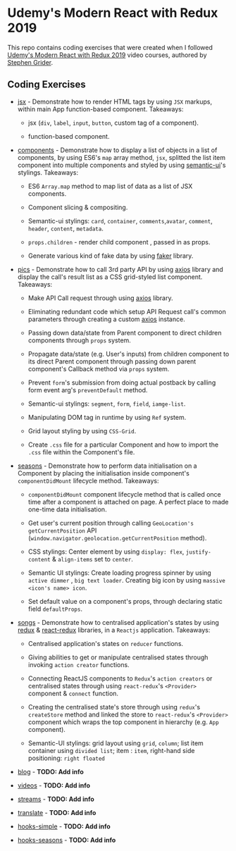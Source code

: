 # Udemy's Modern React with Redux 2019

This repo contains coding exercises that were created when I followed [Udemy's Modern React with Redux 2019](https://www.udemy.com/react-redux/learn/v4) video courses, authored by [Stephen Grider](https://github.com/stephengrider).

## Coding Exercises

- [jsx](https://github.com/WendySanarwanto/udemy-modern-react-with-redux-2019/tree/master/jsx) - Demonstrate how to render HTML tags by using `JSX` markups, within main App function-based component. Takeaways: 

  - jsx (`div`, `label`, `input`, `button`, custom tag of a component).

  - function-based component.

- [components](https://github.com/WendySanarwanto/udemy-modern-react-with-redux-2019/tree/master/components) - Demonstrate how to display a list of objects in a list of components, by using ES6's `map` array method, `jsx`, splitted the list item component into multiple components and styled by using [semantic-ui](https://semantic-ui.com)'s stylings. Takeaways:

  - ES6 `Array.map` method to map list of data as a list of JSX components.

  - Component slicing & compositing.

  - Semantic-ui stylings: `card`, `container`, `comments`,`avatar`, `comment`, `header`, `content`, `metadata`.

  - `props.children` - render child component , passed in as props.

  - Generate various kind of fake data by using [faker](https://www.npmjs.com/package/faker) library.

- [pics](https://github.com/WendySanarwanto/udemy-modern-react-with-redux-2019/tree/master/pics) - Demonstrate how to call 3rd party API by using [axios](https://github.com/axios/axios) library and display the call's result list as a CSS grid-styled list component. Takeaways:

  - Make API Call request through using [axios](https://github.com/axios/axios) library.

  - Eliminating redundant code which setup API Request call's common parameters through creating a custom [axios](https://github.com/axios/axios) instance.

  - Passing down data/state from Parent component to direct children components through `props` system.

  - Propagate data/state (e.g. User's inputs) from children component to its direct Parent component through passing down parent component's Callback method via `props` system.

  - Prevent `form`'s submission from doing actual postback by calling form event arg's `preventDefault` method.

  - Semantic-ui stylings: `segment`, `form`, `field`, `iamge-list`.

  - Manipulating DOM tag in runtime by using `Ref` system.

  - Grid layout styling by using `CSS-Grid`.

  - Create `.css` file for a particular Component and how to import the `.css` file within the Component's file.

- [seasons](https://github.com/WendySanarwanto/udemy-modern-react-with-redux-2019/tree/master/seasons) - Demonstrate how to perform data initialisation on a Component by placing the initialisation inside component's `componentDidMount` lifecycle method. Takeaways:

  - `componentDidMount` component lifecycle method that is called once time after a component is attached on page. A perfect place to made one-time data initialisation.

  - Get user's current position through calling `GeoLocation's getCurrentPosition` API (`window.navigator.geolocation.getCurrentPosition` method).

  - CSS stylings: Center element by using `display: flex`, `justify-content` & `align-items` set to `center`. 

  - Semantic UI stylings: Create loading progress spinner by using `active dimmer` , `big text loader`. Creating big icon by using `massive <icon's name> icon`.

  - Set default value on a component's props, through declaring static field `defaultProps`.

- [songs](https://github.com/WendySanarwanto/udemy-modern-react-with-redux-2019/tree/master/songs) - Demonstrate how to centralised application's states by using [redux]() & [react-redux]() libraries, in a `Reactjs` application. Takeaways:

  - Centralised application's states on `reducer` functions.

  - Giving abilities to get or manipulate centralised states through invoking `action creator` functions.

  - Connecting ReactJS components to `Redux`'s `action creators` or centralised states through using `react-redux`'s `<Provider>` component & `connect` function.

  - Creating the centralised state's store through using `redux`'s `createStore` method and linked the store to `react-redux`'s `<Provider>` component which wraps the top component in hierarchy (e.g. `App` component).

  - Semantic-UI stylings: grid layout using `grid`, `column`; list item container using `divided list`; item : `item`, right-hand side positioning: `right floated`

- [blog](https://github.com/WendySanarwanto/udemy-modern-react-with-redux-2019/tree/master/blog) - __TODO: Add info__

- [videos](https://github.com/WendySanarwanto/udemy-modern-react-with-redux-2019/tree/master/videos) - __TODO: Add info__

- [streams](https://github.com/WendySanarwanto/udemy-modern-react-with-redux-2019/tree/master/streams) - __TODO: Add info__

- [translate](https://github.com/WendySanarwanto/udemy-modern-react-with-redux-2019/tree/master/translate) - __TODO: Add info__

- [hooks-simple](https://github.com/WendySanarwanto/udemy-modern-react-with-redux-2019/tree/master/hooks-simple) - __TODO: Add info__

- [hooks-seasons](https://github.com/WendySanarwanto/udemy-modern-react-with-redux-2019/tree/master/hooks-seasons) - __TODO: Add info__